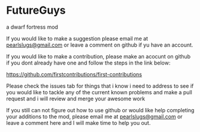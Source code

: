 # FutureGuys
a dwarf fortress mod


If you would like to make a suggestion please email me at pearlslugs@gmail.com or leave a comment on github if yu have an account.

If you would like to make a contribution, please make an acocunt on github if you dont already have one and follow the steps in the link below:

https://github.com/firstcontributions/first-contributions

Please check the issues tab for things that i know i need to address to see if you would like to tackle any of the current known problems and make a pull request and i will review
and merge your awesome work

If you still can not figure out how to use github or would like help completing your additions to the mod, please email me at pearlslugs@gmail.com or leave a comment here and
I will make time to help you out.

